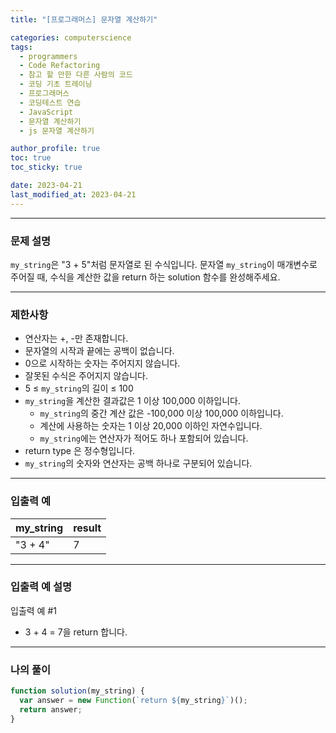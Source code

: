 ```yaml
---
title: "[프로그래머스] 문자열 계산하기"

categories: computerscience
tags:
  - programmers
  - Code Refactoring
  - 참고 할 만한 다른 사람의 코드
  - 코딩 기초 트레이닝
  - 프로그래머스
  - 코딩테스트 연습
  - JavaScript
  - 문자열 계산하기
  - js 문자열 계산하기

author_profile: true
toc: true
toc_sticky: true

date: 2023-04-21
last_modified_at: 2023-04-21
---
```


---

### 문제 설명

`my_string`은 "3 + 5"처럼 문자열로 된 수식입니다. 문자열 `my_string`이 매개변수로 주어질 때, 수식을 계산한 값을 return 하는 solution 함수를 완성해주세요.

---

### 제한사항

- 연산자는 +, -만 존재합니다.
- 문자열의 시작과 끝에는 공백이 없습니다.
- 0으로 시작하는 숫자는 주어지지 않습니다.
- 잘못된 수식은 주어지지 않습니다.
- 5 ≤ `my_string`의 길이 ≤ 100
- `my_string`을 계산한 결과값은 1 이상 100,000 이하입니다.
  - `my_string`의 중간 계산 값은 -100,000 이상 100,000 이하입니다.
  - 계산에 사용하는 숫자는 1 이상 20,000 이하인 자연수입니다.
  - `my_string`에는 연산자가 적어도 하나 포함되어 있습니다.
- return type 은 정수형입니다.
- `my_string`의 숫자와 연산자는 공백 하나로 구분되어 있습니다.

---

### 입출력 예

| my_string | result |
| --------- | ------ |
| "3 + 4"   | 7      |

---

### 입출력 예 설명

입출력 예 #1

- 3 + 4 = 7을 return 합니다.

---

### 나의 풀이

```jsx
function solution(my_string) {
  var answer = new Function(`return ${my_string}`)();
  return answer;
}
```
